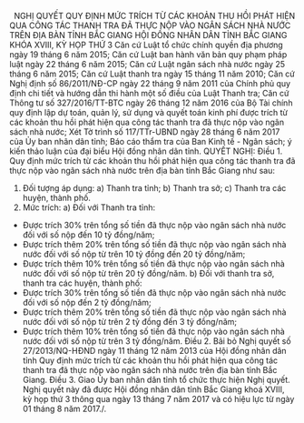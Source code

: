 <jsontable name="bang_0"> </jsontable>
 
NGHỊ QUYẾT
QUY
ĐỊNH MỨC TRÍCH TỪ CÁC KHOẢN THU HỒI PHÁT HIỆN QUA CÔNG TÁC THANH TRA ĐÃ THỰC
NỘP VÀO NGÂN SÁCH NHÀ NƯỚC TRÊN ĐỊA BÀN TỈNH BẮC GIANG
HỘI ĐỒNG NHÂN DÂN TỈNH BẮC GIANG 
KHÓA XVIII, KỲ HỌP THỨ 3
Căn cứ Luật tổ chức chính quyền
địa phương ngày 19 tháng 6 năm 2015;
Căn cứ Luật ban hành văn bản quy
phạm pháp luật ngày 22 tháng 6 năm 2015;
Căn cứ Luật ngân sách nhà nước
ngày 25 tháng 6 năm 2015;
Căn cứ Luật thanh tra ngày 15
tháng 11 năm 2010;
Căn cứ Nghị định số 86/2011/NĐ-CP ngày 22 tháng 9 năm 2011
của Chính phủ quy định chi tiết và
hướng dẫn thi hành một số điều của Luật Thanh tra;
Căn cứ Thông tư số 327/2016/TT-BTC ngày 26 tháng 12 năm 2016 của Bộ Tài chính quy định
lập dự toán, quản lý, sử dụng và quyết toán kinh
phí được trích từ các khoản thu hồi phát hiện qua
công tác thanh tra đã thực nộp vào ngân sách nhà nước;
Xét Tờ trình số 117/TTr-UBND ngày 28 tháng 6 năm
2017 của Ủy ban nhân dân tỉnh; Báo cáo thẩm tra của
Ban Kinh tế - Ngân sách; ý kiến thảo luận của đại biểu Hội đồng nhân dân tỉnh.
QUYẾT NGHỊ:
Điều 1. Quy
định mức trích từ các khoản thu hồi phát hiện qua công tác thanh tra đã thực
nộp vào ngân sách nhà nước trên địa bàn tỉnh Bắc Giang như sau:
1. Đối tượng áp dụng:
a) Thanh tra tỉnh;
b) Thanh tra sở;
c) Thanh tra các huyện, thành phố.
2. Mức trích:
a) Đối với Thanh tra tỉnh:
- Được trích 30% trên tổng số tiền đã thực nộp vào ngân sách nhà nước đối với số nộp đến 10 tỷ
đồng/năm;
- Được trích thêm 20% trên tổng số tiền đã thực nộp vào ngân sách nhà nước đối với số nộp từ trên 10
tỷ đồng đến 20 tỷ đồng/năm;
- Được trích thêm 10% trên tổng số tiền đã thực nộp vào ngân sách nhà nước đối với số nộp từ trên 20
tỷ đồng/năm.
b) Đối với thanh tra sở, thanh tra
các huyện, thành phố:
- Được trích 30% trên tổng số tiền đã
thực nộp vào ngân sách nhà nước đối với số nộp đến 2 tỷ đồng/năm;
- Được trích thêm 20% trên tổng số tiền đã thực nộp vào ngân sách nhà nước đối với số nộp từ trên 2
tỷ đồng đến 3 tỷ đồng/năm;
- Được trích thêm 10% trên tổng số tiền đã thực nộp vào ngân sách nhà nước đối
với số nộp từ trên 3 tỷ đồng/năm.
Điều 2. Bãi
bỏ Nghị quyết số 27/2013/NQ-HĐND ngày 11 tháng 12 năm 2013 của Hội đồng nhân
dân tỉnh Quy định mức trích từ các khoản thu hồi phát hiện qua công tác thanh tra
đã thực nộp vào ngân sách nhà nước trên địa bàn tỉnh Bắc Giang.
Điều 3. Giao
Ủy ban nhân dân tỉnh tổ chức thực hiện Nghị quyết.
Nghị quyết này đã được Hội đồng nhân
dân tỉnh Bắc Giang khoá XVIII, kỳ họp thứ 3 thông qua ngày 13 tháng 7 năm 2017
và có hiệu lực từ ngày 01 tháng 8 năm 2017./.
 
<jsontable name="bang_1"> </jsontable>